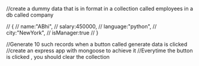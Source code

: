 //create a dummy data that is in format in a collection called employees in a db called company

// {
//     name:"ABhi",
//     salary:450000,
//     language:"python",
//     city:"NewYork",
//     isManager:true
// }

//Generate 10 such records when a button called generate data is clicked 
//create an express app with mongoose to achieve it
//Everytime the button is clicked , you should clear the collection